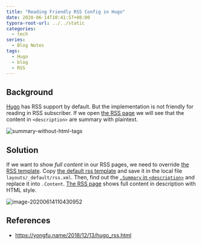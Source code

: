 ```yaml
---
title: "Reading Friendly RSS Config in Hugo"
date: 2020-06-14T10:41:57+08:00
typora-root-url: ../../static
categories:
  - tech
series:
  - Blog Notes
tags:
  - Hugo
  - blog
  - RSS
---
```


## Background

[Hugo](https://gohugo.io/) has RSS support by default. But the implementation is not friendly for reading in RSS subscriber. If we open [the RSS page](/index.xml) we will see that the content in `<description>` are summary with plaintext.

![summary-without-html-tags](/images/reading-friendly-rss-config-in-hugo.assets/image-20200614105452252.png)

## Solution

If we want to show *full content* in our RSS pages, we need to override [the RSS template](https://gohugo.io/templates/rss/#the-embedded-rssxml). Copy [the default rss template](https://github.com/gohugoio/hugo/blob/master/tpl/tplimpl/embedded/templates/_default/rss.xml) and save it in the local file `layouts/_default/rss.xml`. Then, find out the [`.Summary` in `<description>`](https://github.com/gohugoio/hugo/blob/master/tpl/tplimpl/embedded/templates/_default/rss.xml#L35) and replace it into `.Content`. [The RSS page](/index.xml) shows full content in description with HTML style.

![image-20200614110430952](/images/reading-friendly-rss-config-in-hugo.assets/image-20200614110430952.png)

## References

* https://yongfu.name/2018/12/13/hugo_rss.html
